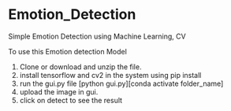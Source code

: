 # Emotion_Detection
Simple Emotion Detection using Machine Learning, CV

To use this Emotion detection Model
1. Clone or download and unzip the file.
2. install tensorflow and cv2 in the system using pip install
3. run the gui.py file [python gui.py][conda activate folder_name]
4. upload the image in gui.
5. click on detect to see the result
